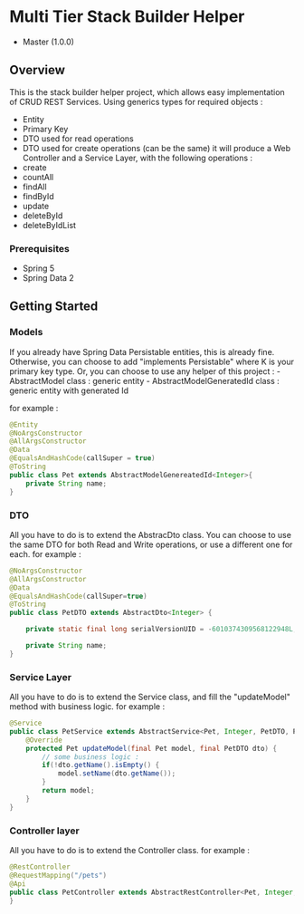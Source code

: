 # Multi Tier Stack Builder Helper

- Master (1.0.0)

## Overview
This is the stack builder helper project, which allows easy implementation of CRUD REST Services.
Using generics types for required objects :
- Entity
- Primary Key
- DTO used for read operations
- DTO used for create operations (can be the same)
it will produce a Web Controller and a Service Layer, with the following operations :
- create
- countAll
- findAll
- findById
- update
- deleteById
- deleteByIdList

### Prerequisites
- Spring 5
- Spring Data 2

## Getting Started

### Models
If you already have Spring Data Persistable entities, this is already fine.
Otherwise, you can choose to add "implements Persistable<K>" where K is your primary key type.
Or, you can choose to use any helper of this project :
	- AbstractModel class : generic entity
	- AbstractModelGeneratedId class  : generic entity with generated Id
	
for example :

```java
@Entity
@NoArgsConstructor
@AllArgsConstructor
@Data
@EqualsAndHashCode(callSuper = true)
@ToString
public class Pet extends AbstractModelGenereatedId<Integer>{
    private String name;
}
```

### DTO
All you have to do is to extend the AbstracDto class.
You can choose to use the same DTO for both Read and Write operations, or use a different one for each.
for example :

```java
@NoArgsConstructor
@AllArgsConstructor
@Data
@EqualsAndHashCode(callSuper=true)
@ToString
public class PetDTO extends AbstractDto<Integer> {

	private static final long serialVersionUID = -6010374309568122948L;

	private String name;
}
```

### Service Layer
All you have to do is to extend the Service class, and fill the "updateModel" method with business logic.
for example :

```java
@Service
public class PetService extends AbstractService<Pet, Integer, PetDTO, PetDTO> {
	@Override
	protected Pet updateModel(final Pet model, final PetDTO dto) {
		// some business logic :
		if(!dto.getName().isEmpty() {
			model.setName(dto.getName());
		}
		return model;
	}
}
```

### Controller layer
All you have to do is to extend the Controller class.
for example :

```java
@RestController
@RequestMapping("/pets")
@Api
public class PetController extends AbstractRestController<Pet, Integer, PetDTO, PetDTO>{
}
```